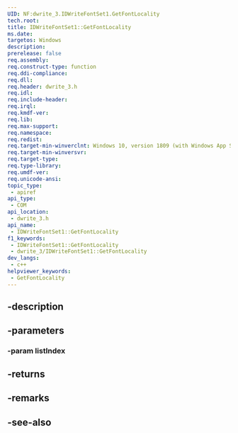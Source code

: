 ```yaml
---
UID: NF:dwrite_3.IDWriteFontSet1.GetFontLocality
tech.root: 
title: IDWriteFontSet1::GetFontLocality
ms.date: 
targetos: Windows
description: 
prerelease: false
req.assembly: 
req.construct-type: function
req.ddi-compliance: 
req.dll: 
req.header: dwrite_3.h
req.idl: 
req.include-header: 
req.irql: 
req.kmdf-ver: 
req.lib: 
req.max-support: 
req.namespace: 
req.redist: 
req.target-min-winverclnt: Windows 10, version 1809 (with Windows App SDK 0.5 or later)
req.target-min-winversvr: 
req.target-type: 
req.type-library: 
req.umdf-ver: 
req.unicode-ansi: 
topic_type:
 - apiref
api_type:
 - COM
api_location:
 - dwrite_3.h
api_name:
 - IDWriteFontSet1::GetFontLocality
f1_keywords:
 - IDWriteFontSet1::GetFontLocality
 - dwrite_3/IDWriteFontSet1::GetFontLocality
dev_langs:
 - c++
helpviewer_keywords:
 - GetFontLocality
---
```


## -description

## -parameters

### -param listIndex

## -returns

## -remarks

## -see-also

